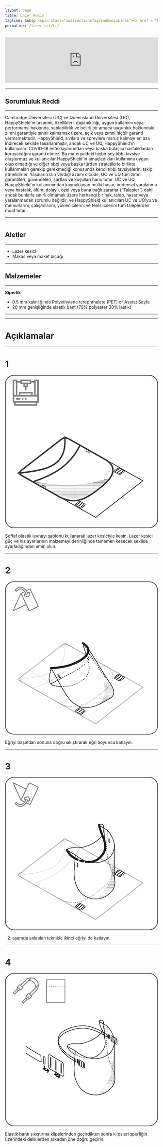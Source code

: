 ```yaml
---
layout: page
title: Lazer Kesim 
tagline: &nbsp <span class="instructionsTaglineEmojiLinks"><a href = "https://github.com/HappyShield/HappyShield/tree/master/Templates/LaserCut" ><i class="em em-triangular_ruler" aria-role="presentation" aria-label="TRIANGULAR RULER"></i></a></span>
permalink: /laser-cut/tr/
---
```


<script src="https://snapwidget.com/js/snapwidget.js"></script>
<iframe src="https://snapwidget.com/embed/811086" class="snapwidget-widget" allowtransparency="true" frameborder="0" scrolling="no" style="border:none; overflow:hidden;  width:100%; "></iframe>

---

## Sorumluluk Reddi

---

Cambridge Üniversitesi (UC) ve Queensland Üniversitesi (UQ), HappyShield'ın tasarımı, özellikleri, dayanıklılığı, uygun kullanımı veya performansı hakkında, satılabilirlik ve belirli bir amaca uygunluk hakkındaki zımni garantiyle sınırlı kalmamak üzere, açık veya zımni hiçbir garanti vermemektedir. HappyShield, sıvılara ve spreylere maruz kalmayı en aza indirecek şekilde tasarlanmıştır, ancak UC ve UQ, HappyShield'ın kullanıcıları COVID-19 enfeksiyonundan veya başka bulaşıcı hastalıklardan koruyacağını garanti etmez. Bu materyaldeki hiçbir şey tıbbi tavsiye oluşturmaz ve kullanıcılar HappyShield'in amaçladıkları kullanıma uygun olup olmadığı ve diğer tıbbi veya başka türden stratejilerle birlikte kullanmaları gerekip gerekmediği konusunda kendi tıbbi tavsiyelerini takip etmelidirler. Yasaların izin verdiği azami ölçüde, UC ve UQ tüm zımni garantileri, güvenceleri, şartları ve koşulları hariç tutar. UC ve UQ, HappyShield'ın kullanımından kaynaklanan mülki hasar, bedensel yaralanma veya hastalık, ölüm, dolaylı, özel veya buna bağlı zararlar (“Talepler”) dahil ancak bunlarla sınırlı olmamak üzere herhangi bir hak, talep, hasar veya yaralanmadan sorumlu değildir, ve HappyShield kullanıcıları UC ve UQ'yu ve memurlarını, çalışanlarını, yüklenicilerini ve temsilcilerini tüm taleplerden muaf tutar.

---

--- 

## Aletler

---

* Lazer kesici
* Makas veya maket bıçağı

---

## Malzemeler

---

**Siperlik**

* 0.5 mm kalınlığında Polyethylene terephthalate (PET) or Asetat Sayfa
* 20 mm genişliğinde elastik bant (70% polyester 30% lastik)

---

---

# Açıklamalar

---

# 1

![](./Assets/Output/Steps/01.jpg)

Şeffaf plastik levhayı şablonu kullanarak lazer kesiciyle kesin. Lazer kesici güç ve hız ayarlarının malzemeyi derinliğince tamamen kesecek şekilde ayarladığından emin olun. 


---
# 2	

![](./Assets/Output/Steps/02.jpg)

Eğriyi başından sonuna doğru sıkıştırarak eğri boyunca katlayın. 

--- 

# 3 	

![](./Assets/Output/Steps/03.jpg)

2. aşamda anlatılan teknikle ikinci eğriyi de katlayın.

---

# 4	

![](./Assets/Output/Steps/04.jpg)

Elastik bantı sıkıştırma klipslerinden geçirdikten sonra klipsleri sperliğin üzerindeki deliklerden arkadan öne doğru geçirin.



